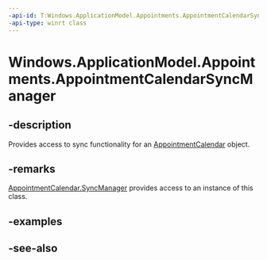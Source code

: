 ----api-id: T:Windows.ApplicationModel.Appointments.AppointmentCalendarSyncManager
-api-type: winrt class
---<!-- Class syntax.public class AppointmentCalendarSyncManager : Windows.ApplicationModel.Appointments.IAppointmentCalendarSyncManager, Windows.ApplicationModel.Appointments.IAppointmentCalendarSyncManager2--># Windows.ApplicationModel.Appointments.AppointmentCalendarSyncManager## -descriptionProvides access to sync functionality for an [AppointmentCalendar](appointmentcalendar.md) object.## -remarks[AppointmentCalendar.SyncManager](appointmentcalendar_syncmanager.md) provides access to an instance of this class.## -examples## -see-also